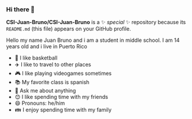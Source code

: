 ### Hi there 👋


**CSI-Juan-Bruno/CSI-Juan-Bruno** is a ✨ _special_ ✨ repository because its `README.md` (this file) appears on your GitHub profile.

Hello my name Juan Bruno and i am a student in middle school. I am 14 years old and i live in Puerto Rico

- 🏀 I like basketball
- ✈️ I like to travel to other places
- 🎮 I like playing videogames sometimes
- 📚 My favorite class is spanish
- 💬 Ask me about anything
- 😊 I like spending time with my friends
- 😄 Pronouns: he/him
- 👪 I enjoy spending time with my family

